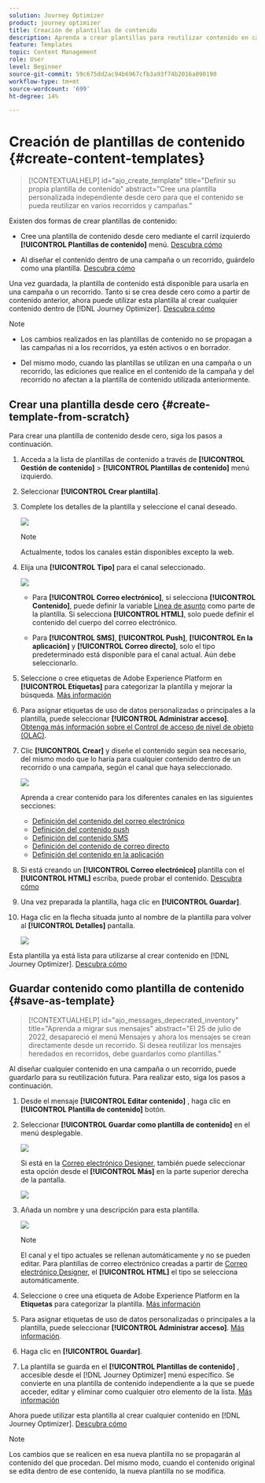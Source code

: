```yaml
---
solution: Journey Optimizer
product: journey optimizer
title: Creación de plantillas de contenido
description: Aprenda a crear plantillas para reutilizar contenido en campañas y recorridos de Journey Optimizer
feature: Templates
topic: Content Management
role: User
level: Beginner
source-git-commit: 59c675dd2ac94b6967cfb3a93f74b2016a090190
workflow-type: tm+mt
source-wordcount: '699'
ht-degree: 14%

---
```



# Creación de plantillas de contenido {#create-content-templates}

>[!CONTEXTUALHELP]
>id="ajo_create_template"
>title="Definir su propia plantilla de contenido"
>abstract="Cree una plantilla personalizada independiente desde cero para que el contenido se pueda reutilizar en varios recorridos y campañas."

Existen dos formas de crear plantillas de contenido:

* Cree una plantilla de contenido desde cero mediante el carril izquierdo **[!UICONTROL Plantillas de contenido]** menú. [Descubra cómo](#create-template-from-scratch)

* Al diseñar el contenido dentro de una campaña o un recorrido, guárdelo como una plantilla. [Descubra cómo](#save-as-template)

Una vez guardada, la plantilla de contenido está disponible para usarla en una campaña o un recorrido. Tanto si se crea desde cero como a partir de contenido anterior, ahora puede utilizar esta plantilla al crear cualquier contenido dentro de [!DNL Journey Optimizer]. [Descubra cómo](#use-content-templates)

>[!NOTE]
>
>* Los cambios realizados en las plantillas de contenido no se propagan a las campañas ni a los recorridos, ya estén activos o en borrador.
>
>* Del mismo modo, cuando las plantillas se utilizan en una campaña o un recorrido, las ediciones que realice en el contenido de la campaña y del recorrido no afectan a la plantilla de contenido utilizada anteriormente.

## Crear una plantilla desde cero {#create-template-from-scratch}

Para crear una plantilla de contenido desde cero, siga los pasos a continuación.

1. Acceda a la lista de plantillas de contenido a través de **[!UICONTROL Gestión de contenido]** > **[!UICONTROL Plantillas de contenido]** menú izquierdo.

1. Seleccionar **[!UICONTROL Crear plantilla]**.

1. Complete los detalles de la plantilla y seleccione el canal deseado.

   ![](assets/content-template-channels.png)

   >[!NOTE]
   >
   >Actualmente, todos los canales están disponibles excepto la web.

1. Elija una **[!UICONTROL Tipo]** para el canal seleccionado.

   ![](assets/content-template-type.png)

   * Para **[!UICONTROL Correo electrónico]**, si selecciona **[!UICONTROL Contenido]**, puede definir la variable [Línea de asunto](../email/create-email.md#define-email-content) como parte de la plantilla. Si selecciona **[!UICONTROL HTML]**, solo puede definir el contenido del cuerpo del correo electrónico.

   * Para **[!UICONTROL SMS]**, **[!UICONTROL Push]**, **[!UICONTROL En la aplicación]** y **[!UICONTROL Correo directo]**, solo el tipo predeterminado está disponible para el canal actual. Aún debe seleccionarlo.

1. Seleccione o cree etiquetas de Adobe Experience Platform en **[!UICONTROL Etiquetas]** para categorizar la plantilla y mejorar la búsqueda. [Más información](../start/search-filter-categorize.md#tags)

1. Para asignar etiquetas de uso de datos personalizadas o principales a la plantilla, puede seleccionar **[!UICONTROL Administrar acceso]**. [Obtenga más información sobre el Control de acceso de nivel de objeto (OLAC)](../administration/object-based-access.md).

1. Clic **[!UICONTROL Crear]** y diseñe el contenido según sea necesario, del mismo modo que lo haría para cualquier contenido dentro de un recorrido o una campaña, según el canal que haya seleccionado.

   ![](assets/content-template-edition.png)

   Aprenda a crear contenido para los diferentes canales en las siguientes secciones:
   * [Definición del contenido del correo electrónico](../email/get-started-email-design.md)
   * [Definición del contenido push](../push/design-push.md)
   * [Definición del contenido SMS](../sms/create-sms.md#sms-content)
   * [Definición del contenido de correo directo](../direct-mail/create-direct-mail.md)
   * [Definición del contenido en la aplicación](../in-app/design-in-app.md)

1. Si está creando un **[!UICONTROL Correo electrónico]** plantilla con el **[!UICONTROL HTML]** escriba, puede probar el contenido. [Descubra cómo](#test-template)

1. Una vez preparada la plantilla, haga clic en **[!UICONTROL Guardar]**.

1. Haga clic en la flecha situada junto al nombre de la plantilla para volver al **[!UICONTROL Detalles]** pantalla.

   ![](assets/content-template-back.png)

Esta plantilla ya está lista para utilizarse al crear contenido en [!DNL Journey Optimizer]. [Descubra cómo](#use-content-templates)

## Guardar contenido como plantilla de contenido {#save-as-template}

>[!CONTEXTUALHELP]
>id="ajo_messages_depecrated_inventory"
>title="Aprenda a migrar sus mensajes"
>abstract="El 25 de julio de 2022, desapareció el menú Mensajes y ahora los mensajes se crean directamente desde un recorrido. Si desea reutilizar los mensajes heredados en recorridos, debe guardarlos como plantillas."

Al diseñar cualquier contenido en una campaña o un recorrido, puede guardarlo para su reutilización futura. Para realizar esto, siga los pasos a continuación.

1. Desde el mensaje **[!UICONTROL Editar contenido]** , haga clic en **[!UICONTROL Plantilla de contenido]** botón.

1. Seleccionar **[!UICONTROL Guardar como plantilla de contenido]** en el menú desplegable.

   ![](assets/content-template-button-save.png)

   Si está en la [Correo electrónico Designer](../email/get-started-email-design.md), también puede seleccionar esta opción desde el **[!UICONTROL Más]** en la parte superior derecha de la pantalla.

   ![](assets/content-template-more-button-save.png)

1. Añada un nombre y una descripción para esta plantilla.

   ![](assets/content-template-name.png)

   >[!NOTE]
   >
   >El canal y el tipo actuales se rellenan automáticamente y no se pueden editar. Para plantillas de correo electrónico creadas a partir de [Correo electrónico Designer](../email/get-started-email-design.md), el **[!UICONTROL HTML]** el tipo se selecciona automáticamente.

1. Seleccione o cree una etiqueta de Adobe Experience Platform en la **Etiquetas** para categorizar la plantilla. [Más información](../start/search-filter-categorize.md#tags)

1. Para asignar etiquetas de uso de datos personalizadas o principales a la plantilla, puede seleccionar **[!UICONTROL Administrar acceso]**. [Más información](../administration/object-based-access.md).

1. Haga clic en **[!UICONTROL Guardar]**.

1. La plantilla se guarda en el **[!UICONTROL Plantillas de contenido]** , accesible desde el [!DNL Journey Optimizer] menú específico. Se convierte en una plantilla de contenido independiente a la que se puede acceder, editar y eliminar como cualquier otro elemento de la lista. [Más información](#access-manage-templates)

Ahora puede utilizar esta plantilla al crear cualquier contenido en [!DNL Journey Optimizer]. [Descubra cómo](#use-content-templates)

>[!NOTE]
>
>Los cambios que se realicen en esa nueva plantilla no se propagarán al contenido del que procedan. Del mismo modo, cuando el contenido original se edita dentro de ese contenido, la nueva plantilla no se modifica.
